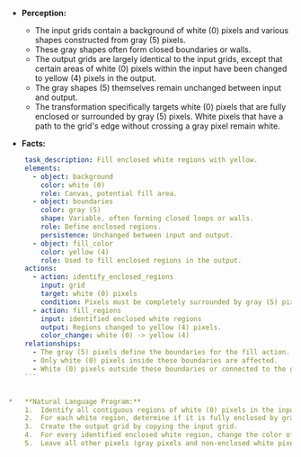 *   **Perception:**
    *   The input grids contain a background of white (0) pixels and various shapes constructed from gray (5) pixels.
    *   These gray shapes often form closed boundaries or walls.
    *   The output grids are largely identical to the input grids, except that certain areas of white (0) pixels within the input have been changed to yellow (4) pixels in the output.
    *   The gray shapes (5) themselves remain unchanged between input and output.
    *   The transformation specifically targets white (0) pixels that are fully enclosed or surrounded by gray (5) pixels. White pixels that have a path to the grid's edge without crossing a gray pixel remain white.

*   **Facts:**
    
```yaml
    task_description: Fill enclosed white regions with yellow.
    elements:
      - object: background
        color: white (0)
        role: Canvas, potential fill area.
      - object: boundaries
        color: gray (5)
        shape: Variable, often forming closed loops or walls.
        role: Define enclosed regions.
        persistence: Unchanged between input and output.
      - object: fill_color
        color: yellow (4)
        role: Used to fill enclosed regions in the output.
    actions:
      - action: identify_enclosed_regions
        input: grid
        target: white (0) pixels
        condition: Pixels must be completely surrounded by gray (5) pixels, meaning they cannot reach the grid boundary without crossing a gray pixel.
      - action: fill_regions
        input: identified enclosed white regions
        output: Regions changed to yellow (4) pixels.
        color_change: white (0) -> yellow (4)
    relationships:
      - The gray (5) pixels define the boundaries for the fill action.
      - Only white (0) pixels inside these boundaries are affected.
      - White (0) pixels outside these boundaries or connected to the grid edge remain unchanged.
    ```


*   **Natural Language Program:**
    1.  Identify all contiguous regions of white (0) pixels in the input grid.
    2.  For each white region, determine if it is fully enclosed by gray (5) pixels. A region is considered enclosed if none of its pixels can reach any edge of the grid by moving only through adjacent (up, down, left, right) white pixels without crossing a gray pixel.
    3.  Create the output grid by copying the input grid.
    4.  For every identified enclosed white region, change the color of all pixels within that region from white (0) to yellow (4) in the output grid.
    5.  Leave all other pixels (gray pixels and non-enclosed white pixels) unchanged.